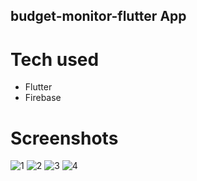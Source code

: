 ## budget-monitor-flutter App

# Tech used
- Flutter
- Firebase

# Screenshots
![1](https://github.com/mtbstn24/budget-monitor-flutter/assets/62168981/7baebf05-dd84-4b1f-a8ef-321c8f86d1f6)
![2](https://github.com/mtbstn24/budget-monitor-flutter/assets/62168981/d5a20010-b163-4e02-b8a6-765f860684c0)
![3](https://github.com/mtbstn24/budget-monitor-flutter/assets/62168981/dd7f5beb-d720-40ab-8be5-a4a935fa7a66)
![4](https://github.com/mtbstn24/budget-monitor-flutter/assets/62168981/0bb27ff6-4001-4a7f-8d3f-364ae81735a3)
